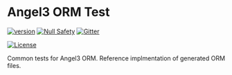 # Angel3 ORM Test

[![version](https://img.shields.io/badge/pub-v4.0.0-brightgreen)](https://pub.dartlang.org/packages/angel3_orm_test)
[![Null Safety](https://img.shields.io/badge/null-safety-brightgreen)](https://dart.dev/null-safety)
[![Gitter](https://img.shields.io/gitter/room/angel_dart/discussion)](https://gitter.im/angel_dart/discussion)

[![License](https://img.shields.io/github/license/dukefirehawk/angel)](https://github.com/dukefirehawk/angel/tree/angel3/packages/orm/angel_orm_test/LICENSE)

Common tests for Angel3 ORM. Reference implmentation of generated ORM files.
